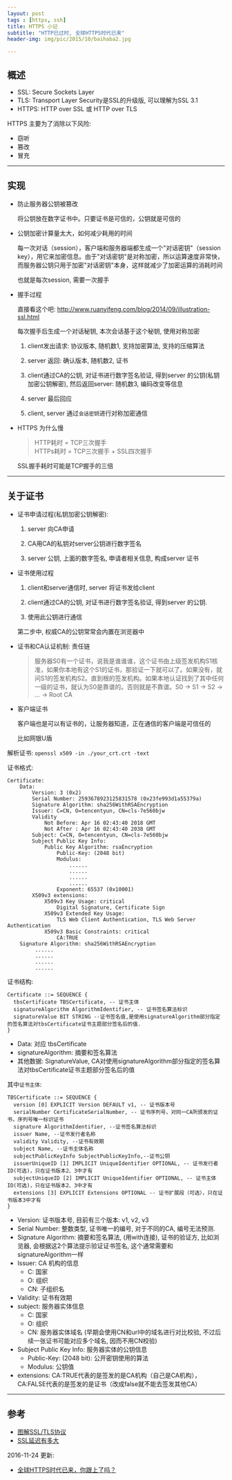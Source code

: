 ```yaml
---
layout: post
tags : [https, ssh]
title: HTTPS 小记
subtitle: "HTTP已过时, 全球HTTPS时代已来"
header-img: img/pic/2015/10/baihaba2.jpg

---
```


## 概述

* SSL: Secure Sockets Layer
* TLS: Transport Layer Security是SSL的升级版, 可以理解为SSL 3.1
* HTTPS: HTTP over SSL 或 HTTP over TLS

HTTPS 主要为了消除以下风险:

* 窃听
* 篡改
* 冒充

---

## 实现

* 防止服务器公钥被篡改

  将公钥放在数字证书中。只要证书是可信的，公钥就是可信的

* 公钥加密计算量太大，如何减少耗用的时间

  每一次对话（session），客户端和服务器端都生成一个"对话密钥"（session key），用它来加密信息。由于"对话密钥"是对称加密，所以运算速度非常快，而服务器公钥只用于加密"对话密钥"本身，这样就减少了加密运算的消耗时间

  也就是每次session, 需要一次握手

* 握手过程

  直接看这个吧: <http://www.ruanyifeng.com/blog/2014/09/illustration-ssl.html>

  每次握手后生成一个对话秘钥, 本次会话基于这个秘钥, 使用对称加密

  1) client发出请求: 协议版本, 随机数1, 支持加密算法, 支持的压缩算法

  2) server 返回: 确认版本, 随机数2, 证书

  3) client通过CA的公钥, 对证书进行数字签名验证, 得到server 的公钥(私钥加密公钥解密), 然后返回server: 随机数3, 编码改变等信息

  4) server 最后回应

  5) client, server 通过`会话密钥`进行对称加密通信


* HTTPS 为什么慢

  > HTTP耗时 = TCP三次握手  
  > HTTPs耗时 = TCP三次握手 + SSL四次握手

  SSL握手耗时可能是TCP握手的三倍

---

## 关于证书

* 证书申请过程(私钥加密公钥解密):

  1) server 向CA申请

  2) CA用CA的私钥对server公钥进行数字签名

  3) server 公钥, 上面的数字签名, 申请者相关信息, 构成server 证书

* 证书使用过程

  1) client和server通信时, server 将证书发给client

  2) client通过CA的公钥, 对证书进行数字签名验证, 得到server 的公钥.

  3) 使用此公钥进行通信

  第二步中, 权威CA的公钥常常会内置在浏览器中

* 证书和CA认证机制: 责任链

  > 服务器S0有一个证书，说我是谁谁谁，这个证书由上级签发机构S1核准，如果你本地有这个S1的证书，那验证一下就可以了。如果没有，就问S1的签发机构S2。直到根的签发机构。如果本地认证找到了其中任何一级的证书，就认为S0是靠谱的。否则就是不靠谱。S0 -> S1 -> S2 -> … -> Root CA

* 客户端证书

  客户端也是可以有证书的，让服务器知道，正在通信的客户端是可信任的

  比如网银U盾

解析证书: `openssl x509 -in ./your_crt.crt -text`

证书格式:

```
Certificate:
    Data:
        Version: 3 (0x2)
        Serial Number: 2593678923125831578 (0x23fe993d1a55379a)
        Signature Algorithm: sha256WithRSAEncryption
        Issuer: C=CN, O=tencentyun, CN=cls-7e560bjw
        Validity
            Not Before: Apr 16 02:43:40 2018 GMT
            Not After : Apr 16 02:43:40 2038 GMT
        Subject: C=CN, O=tencentyun, CN=cls-7e560bjw
        Subject Public Key Info:
            Public Key Algorithm: rsaEncryption
                Public-Key: (2048 bit)
                Modulus:
                    ......
                    ......
                    ......
                    ......
                Exponent: 65537 (0x10001)
        X509v3 extensions:
            X509v3 Key Usage: critical
                Digital Signature, Certificate Sign
            X509v3 Extended Key Usage:
                TLS Web Client Authentication, TLS Web Server Authentication
            X509v3 Basic Constraints: critical
                CA:TRUE
    Signature Algorithm: sha256WithRSAEncryption
         ......
         ......
         ......
         ......
```


证书结构:

```
Certificate ::= SEQUENCE {
  tbsCertificate TBSCertificate, -- 证书主体
  signatureAlgorithm AlgorithmIdentifier, -- 证书签名算法标识
  signatureValue BIT STRING --证书签名值,是使用signatureAlgorithm部分指定的签名算法对tbsCertificate证书主题部分签名后的值.
}
```

* Data: 对应 tbsCertificate
* signatureAlgorithm: 摘要和签名算法
* 其他数据: SignatureValue, CA对使用signatureAlgorithm部分指定的签名算法对tbsCertificate证书主题部分签名后的值

其中`证书主体`:

```
TBSCertificate ::= SEQUENCE {
  version [0] EXPLICIT Version DEFAULT v1, -- 证书版本号
  serialNumber CertificateSerialNumber, -- 证书序列号，对同一CA所颁发的证书，序列号唯一标识证书
  signature AlgorithmIdentifier, --证书签名算法标识
  issuer Name, --证书发行者名称
  validity Validity, --证书有效期
  subject Name, --证书主体名称
  subjectPublicKeyInfo SubjectPublicKeyInfo,--证书公钥
  issuerUniqueID [1] IMPLICIT UniqueIdentifier OPTIONAL, -- 证书发行者ID(可选)，只在证书版本2、3中才有
  subjectUniqueID [2] IMPLICIT UniqueIdentifier OPTIONAL, -- 证书主体ID(可选)，只在证书版本2、3中才有
  extensions [3] EXPLICIT Extensions OPTIONAL -- 证书扩展段（可选），只在证书版本3中才有
}
```

* Version: 证书版本号, 目前有三个版本: v1, v2, v3
* Serial Number: 整数类型, 证书唯一的编号, 对于不同的CA, 编号无法预测.
* Signature Algorithm: 摘要和签名算法, (用with连接), 证书的验证方, 比如浏览器, 会根据这2个算法提示验证证书签名, 这个通常需要和signatureAlgorithm一样
* Issuer: CA 机构的信息
  * C: 国家
  * O: 组织
  * CN: 子组织名
* Validity: 证书有效期
* subject: 服务器实体信息
  * C: 国家
  * O: 组织
  * CN: 服务器实体域名 (早期会使用CN和url中的域名进行对比校验, 不过后续一张证书可能对应多个域名, 因而不用CN校验)
* Subject Public Key Info: 服务器实体的公钥信息
  * Public-Key: (2048 bit): 公开密钥使用的算法
  * Modulus: 公钥值
* extensions: 
  CA:TRUE代表的是签发的是CA机构（自己是CA机构），CA:FALSE代表的是签发的是证书（改成false就不能去签发其他CA）

---

## 参考

* [图解SSL/TLS协议](http://www.ruanyifeng.com/blog/2014/09/illustration-ssl.html)
* [SSL延迟有多大](http://www.ruanyifeng.com/blog/2014/09/ssl-latency.html)

2016-11-24 更新:

* [全球HTTPS时代已来，你跟上了吗？](https://jaq.alibaba.com/community/art/show?spm=a313e.7916642.220000NaN1.1.u1jV75&articleid=621)
